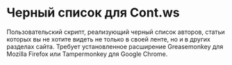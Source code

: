 # Черный список для Cont.ws

Пользовательский скрипт, реализующий черный список авторов, статьи которых вы не хотите видеть не только в своей ленте, но и в других разделах сайта. Требует установленное расширение Greasemonkey для Mozilla Firefox или Tampermonkey для Google Chrome.
